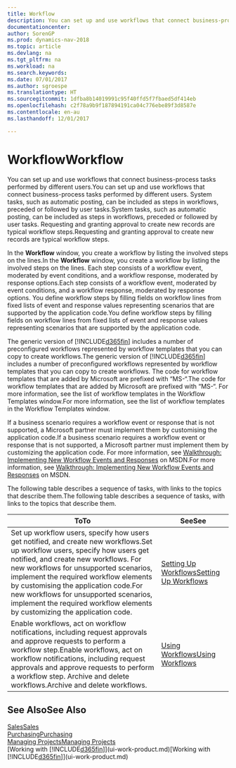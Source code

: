 ```yaml
---
title: Workflow
description: You can set up and use workflows that connect business-process tasks performed by different users. System tasks, such as automatic posting, can be included as steps in workflows, preceded or followed by user tasks. Requesting and granting approval to create new records are typical workflow steps.
documentationcenter: 
author: SorenGP
ms.prod: dynamics-nav-2018
ms.topic: article
ms.devlang: na
ms.tgt_pltfrm: na
ms.workload: na
ms.search.keywords: 
ms.date: 07/01/2017
ms.author: sgroespe
ms.translationtype: HT
ms.sourcegitcommit: 1dfba8b14019991c95f40ffd5f7fbaed5df414eb
ms.openlocfilehash: c2f78a9b9f187894191ca04c776ebe89f3d8587e
ms.contentlocale: en-au
ms.lasthandoff: 12/01/2017

---
```

# <a name="workflow"></a><span data-ttu-id="8a99c-105">Workflow</span><span class="sxs-lookup"><span data-stu-id="8a99c-105">Workflow</span></span>
<span data-ttu-id="8a99c-106">You can set up and use workflows that connect business-process tasks performed by different users.</span><span class="sxs-lookup"><span data-stu-id="8a99c-106">You can set up and use workflows that connect business-process tasks performed by different users.</span></span> <span data-ttu-id="8a99c-107">System tasks, such as automatic posting, can be included as steps in workflows, preceded or followed by user tasks.</span><span class="sxs-lookup"><span data-stu-id="8a99c-107">System tasks, such as automatic posting, can be included as steps in workflows, preceded or followed by user tasks.</span></span> <span data-ttu-id="8a99c-108">Requesting and granting approval to create new records are typical workflow steps.</span><span class="sxs-lookup"><span data-stu-id="8a99c-108">Requesting and granting approval to create new records are typical workflow steps.</span></span>  

 <span data-ttu-id="8a99c-109">In the **Workflow** window, you create a workflow by listing the involved steps on the lines.</span><span class="sxs-lookup"><span data-stu-id="8a99c-109">In the **Workflow** window, you create a workflow by listing the involved steps on the lines.</span></span> <span data-ttu-id="8a99c-110">Each step consists of a workflow event, moderated by event conditions, and a workflow response, moderated by response options.</span><span class="sxs-lookup"><span data-stu-id="8a99c-110">Each step consists of a workflow event, moderated by event conditions, and a workflow response, moderated by response options.</span></span> <span data-ttu-id="8a99c-111">You define workflow steps by filling fields on workflow lines from fixed lists of event and response values representing scenarios that are supported by the application code.</span><span class="sxs-lookup"><span data-stu-id="8a99c-111">You define workflow steps by filling fields on workflow lines from fixed lists of event and response values representing scenarios that are supported by the application code.</span></span>  

 <span data-ttu-id="8a99c-112">The generic version of [!INCLUDE[d365fin](includes/d365fin_md.md)] includes a number of preconfigured workflows represented by workflow templates that you can copy to create workflows.</span><span class="sxs-lookup"><span data-stu-id="8a99c-112">The generic version of [!INCLUDE[d365fin](includes/d365fin_md.md)] includes a number of preconfigured workflows represented by workflow templates that you can copy to create workflows.</span></span> <span data-ttu-id="8a99c-113">The code for workflow templates that are added by Microsoft are prefixed with “MS-“.</span><span class="sxs-lookup"><span data-stu-id="8a99c-113">The code for workflow templates that are added by Microsoft are prefixed with “MS-“.</span></span> <span data-ttu-id="8a99c-114">For more information, see the list of workflow templates in the Workflow Templates window.</span><span class="sxs-lookup"><span data-stu-id="8a99c-114">For more information, see the list of workflow templates in the Workflow Templates window.</span></span>  

 <span data-ttu-id="8a99c-115">If a business scenario requires a workflow event or response that is not supported, a Microsoft partner must implement them by customising the application code.</span><span class="sxs-lookup"><span data-stu-id="8a99c-115">If a business scenario requires a workflow event or response that is not supported, a Microsoft partner must implement them by customizing the application code.</span></span> <span data-ttu-id="8a99c-116">For more information, see [Walkthrough: Implementing New Workflow Events and Responses](https://msdn.microsoft.com/en-us/library/mt574349.aspx) on MSDN.</span><span class="sxs-lookup"><span data-stu-id="8a99c-116">For more information, see [Walkthrough: Implementing New Workflow Events and Responses](https://msdn.microsoft.com/en-us/library/mt574349.aspx) on MSDN.</span></span>  

 <span data-ttu-id="8a99c-117">The following table describes a sequence of tasks, with links to the topics that describe them.</span><span class="sxs-lookup"><span data-stu-id="8a99c-117">The following table describes a sequence of tasks, with links to the topics that describe them.</span></span>  

|<span data-ttu-id="8a99c-118">**To**</span><span class="sxs-lookup"><span data-stu-id="8a99c-118">**To**</span></span>|<span data-ttu-id="8a99c-119">**See**</span><span class="sxs-lookup"><span data-stu-id="8a99c-119">**See**</span></span>|  
|------------|-------------|  
|<span data-ttu-id="8a99c-120">Set up workflow users, specify how users get notified, and create new workflows.</span><span class="sxs-lookup"><span data-stu-id="8a99c-120">Set up workflow users, specify how users get notified, and create new workflows.</span></span> <span data-ttu-id="8a99c-121">For new workflows for unsupported scenarios, implement the required workflow elements by customising the application code.</span><span class="sxs-lookup"><span data-stu-id="8a99c-121">For new workflows for unsupported scenarios, implement the required workflow elements by customizing the application code.</span></span>|[<span data-ttu-id="8a99c-122">Setting Up Workflows</span><span class="sxs-lookup"><span data-stu-id="8a99c-122">Setting Up Workflows</span></span>](across-set-up-workflows.md)|  
|<span data-ttu-id="8a99c-123">Enable workflows, act on workflow notifications, including request approvals and approve requests to perform a workflow step.</span><span class="sxs-lookup"><span data-stu-id="8a99c-123">Enable workflows, act on workflow notifications, including request approvals and approve requests to perform a workflow step.</span></span> <span data-ttu-id="8a99c-124">Archive and delete workflows.</span><span class="sxs-lookup"><span data-stu-id="8a99c-124">Archive and delete workflows.</span></span>|[<span data-ttu-id="8a99c-125">Using Workflows</span><span class="sxs-lookup"><span data-stu-id="8a99c-125">Using Workflows</span></span>](across-use-workflows.md)|  

## <a name="see-also"></a><span data-ttu-id="8a99c-126">See Also</span><span class="sxs-lookup"><span data-stu-id="8a99c-126">See Also</span></span>  
[<span data-ttu-id="8a99c-127">Sales</span><span class="sxs-lookup"><span data-stu-id="8a99c-127">Sales</span></span>](sales-manage-sales.md)  
[<span data-ttu-id="8a99c-128">Purchasing</span><span class="sxs-lookup"><span data-stu-id="8a99c-128">Purchasing</span></span>](purchasing-manage-purchasing.md)  
[<span data-ttu-id="8a99c-129">Managing Projects</span><span class="sxs-lookup"><span data-stu-id="8a99c-129">Managing Projects</span></span>](projects-manage-projects.md)  
<span data-ttu-id="8a99c-130">[Working with [!INCLUDE[d365fin](includes/d365fin_md.md)]](ui-work-product.md)</span><span class="sxs-lookup"><span data-stu-id="8a99c-130">[Working with [!INCLUDE[d365fin](includes/d365fin_md.md)]](ui-work-product.md)</span></span>

